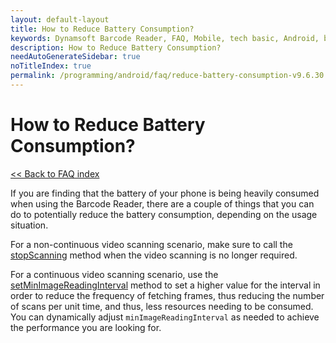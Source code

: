 ```yaml
---
layout: default-layout
title: How to Reduce Battery Consumption? 
keywords: Dynamsoft Barcode Reader, FAQ, Mobile, tech basic, Android, battery, consumption
description: How to Reduce Battery Consumption? 
needAutoGenerateSidebar: true
noTitleIndex: true
permalink: /programming/android/faq/reduce-battery-consumption-v9.6.30.html
---
```


# How to Reduce Battery Consumption?

[<< Back to FAQ index](index.html)

If you are finding that the battery of your phone is being heavily consumed when using the Barcode Reader, there are a couple of things that you can do to potentially reduce the battery consumption, depending on the usage situation.

For a non-continuous video scanning scenario, make sure to call the [stopScanning](../api-reference/primary-video.html#stopscanning) method when the video scanning is no longer required.

For a continuous video scanning scenario, use the [setMinImageReadingInterval](../api-reference/primary-video.html#setminimagereadinginterval) method to set a higher value for the interval in order to reduce the frequency of fetching frames, thus reducing the number of scans per unit time, and thus, less resources needing to be consumed. You can dynamically adjust `minImageReadingInterval` as needed to achieve the performance you are looking for.

